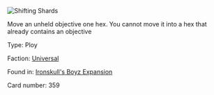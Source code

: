 
![Shifting Shards](https://warhammerunderworlds.com/wp-content/uploads/sites/6/2017/12/359_ENG-Shifting-Shards.png)

Move an unheld objective one hex. You cannot move it into a hex that already contains an objective

Type: Ploy

Faction: [Universal](/factions/universal.md)

Found in: [Ironskull's Boyz Expansion](/locations/ironskulls-boyz-expansion.md)

Card number: 359
